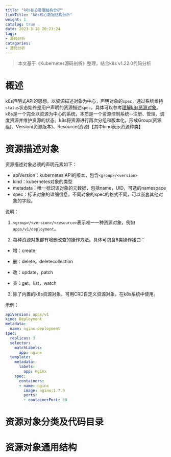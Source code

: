 ```yaml
---
title: "k8s核心数据结构分析"
linkTitle: "k8s核心数据结构分析"
weight: 1
catalog: true
date: 2023-3-10 20:23:24
tags:
- 源码分析
catagories:
- 源码分析
---
```


> 本文基于《Kubernetes源码剖析》整理，结合k8s v1.22.0代码分析

# 概述

k8s声明式API的思想，以资源描述对象为中心，声明对象的`spec`，通过系统维持`status`状态始终是用户声明的资源描述`spec`，具体可以参考[理解k8s资源对象](https://www.huweihuang.com/kubernetes-notes/concepts/object/understanding-kubernetes-objects.html)。k8s是一个完全以资源为中心的系统，本质是一个资源控制系统--注册、管理、调度资源并维护资源的状态。k8s将资源进行再次分组和版本化，形成Group(资源组)、Version(资源版本)、Resource(资源)【其中kind表示资源种类】

# 资源描述对象

资源描述对象必须的声明元素如下：

- apiVersion：kubernetes API的版本，包含`<group>/<version>`
- kind：kubernetes对象的类型
- metadata：唯一标识该对象的元数据，包括name，UID，可选的namespace
- spec：标识对象的详细信息，不同对象的spec的格式不同，可以嵌套其他对象的字段。

说明：

1. `<group>/<version>/<resource>`表示唯一一种资源对象，例如`apps/v1/deployment`。

2. 每种资源对象都有增删改查的操作方法。具体可包含8类操作接口：
- 增：create

- 删：delete，deletecollection

- 改：update，patch

- 查：get，list，watch
3. 除了内置的k8s资源对象，可用CRD自定义资源对象，在k8s系统中使用。

示例：

```yaml
apiVersion: apps/v1
kind: Deployment
metadata:
  name: nginx-deployment
spec:
  replicas: 3
  selector:
    matchLabels:
      app: nginx
  template:
    metadata:
      labels:
        app: nginx
    spec:
      containers:
      - name: nginx
        image: nginx:1.7.9
        ports:
        - containerPort: 80
```

# 资源对象分类及代码目录

# 资源对象通用结构
